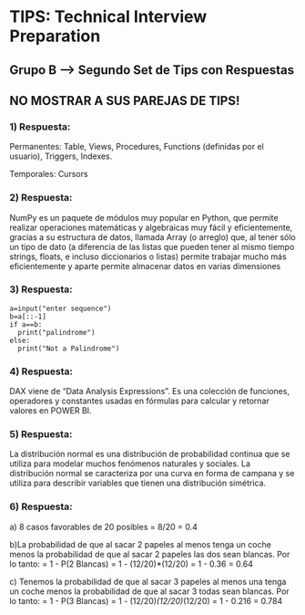<h1>TIPS: Technical Interview Preparation</h1>
<h2>Grupo B --&gt; Segundo Set de Tips con Respuestas</h2>
<h2>NO MOSTRAR A SUS PAREJAS DE TIPS!</h2>
<h3>1)  Respuesta:</h3>
<p>Permanentes: Table, Views, Procedures, Functions (definidas por el usuario), Triggers, Indexes.</p>
<p>Temporales: Cursors</p>
<h3>2)  Respuesta:</h3>
<p>NumPy es un paquete de módulos muy popular en Python, que permite realizar operaciones matemáticas y algebraicas muy fácil y eficientemente, gracias a su estructura de datos, llamada Array (o arreglo) que, al tener sólo un tipo de dato (a diferencia de las listas que pueden tener al mismo tiempo strings, floats, e incluso diccionarios o listas) permite trabajar mucho más eficientemente y aparte permite almacenar datos en varias dimensiones </p>
<h3>3)  Respuesta:</h3>
<p><code>a=input("enter sequence")
b=a[::-1]
if a==b:
  print("palindrome")
else:
  print("Not a Palindrome")</code> </p>
<h3>4)  Respuesta:</h3>
<p>DAX viene de “Data Analysis Expressions”. Es una colección de funciones, operadores y constantes usadas en fórmulas para calcular y retornar valores en POWER BI. </p>
<h3>5)  Respuesta:</h3>
<p>La distribución normal es una distribución de probabilidad continua que se utiliza para modelar muchos fenómenos naturales y sociales. La distribución normal se caracteriza por una curva en forma de campana y se utiliza para describir variables que tienen una distribución simétrica. </p>
<h3>6)  Respuesta:</h3>
<p>a) 8 casos favorables de 20 posibles = 8/20 =  0.4</p>
<p>b)La probabilidad de que al sacar 2 papeles al menos tenga un coche menos la probabilidad de que al sacar 2 papeles las dos sean blancas. Por lo tanto:
= 1 - P(2 Blancas)
= 1 - (12/20)*(12/20)
= 1 - 0.36
= 0.64</p>
<p>c) Tenemos la probabilidad de que al sacar 3 papeles al menos una tenga un coche menos la probabilidad de que al sacar 3 todas sean blancas. Por lo tanto:
= 1 - P(3 Blancas)
= 1 - (12/20)<em>(12/20)</em>(12/20)
= 1 - 0.216
= 0.784</p>